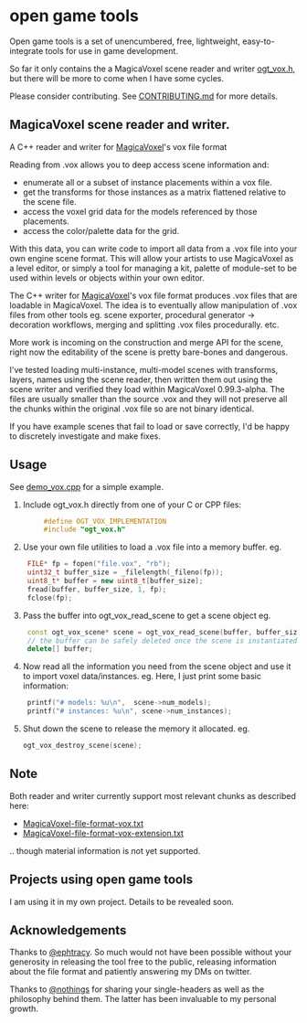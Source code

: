 # open game tools

Open game tools is a set of unencumbered, free, lightweight, easy-to-integrate tools for use in game development. 

So far it only contains the a MagicaVoxel scene reader and writer [ogt_vox.h](https://github.com/jpaver/opengametools/blob/master/src/ogt_vox.h), but there will be more to come when I have some cycles.

Please consider contributing. See [CONTRIBUTING.md](https://github.com/jpaver/opengametools/blob/master/CONTRIBUTING.md) for more details.

## MagicaVoxel scene reader and writer.

A C++ reader and writer for [MagicaVoxel](https://ephtracy.github.io/)'s vox file format 

Reading from .vox allows you to deep access scene information and:
- enumerate all or a subset of instance placements within a vox file.
- get the transforms for those instances as a matrix flattened relative to the scene file.
- access the voxel grid data for the models referenced by those placements.
- access the color/palette data for the grid.

With this data, you can write code to import all data from a .vox file into your own engine
scene format. This will allow your artists to use MagicaVoxel as a level editor, or simply 
a tool for managing a kit, palette of module-set to be used within levels or objects within 
your own editor. 

The C++ writer for [MagicaVoxel](https://ephtracy.github.io/)'s vox file format produces .vox 
files that are loadable in MagicaVoxel. The idea is to eventually allow manipulation of .vox 
files from other tools eg. scene exporter, procedural generator -> decoration workflows, 
merging and splitting .vox files procedurally. etc.

More work is incoming on the construction and merge API for the scene, right now the editability
of the scene is pretty bare-bones and dangerous.

I've tested loading multi-instance, multi-model scenes with transforms, layers, names using the 
scene reader, then written them out using the scene writer and verified they load within 
MagicaVoxel 0.99.3-alpha. The files are usually smaller than the source .vox and they will
not preserve all the chunks within the original .vox file so are not binary identical.

If you have example scenes that fail to load or save correctly, I'd be happy to discretely 
investigate and make fixes.

## Usage

See [demo_vox.cpp](https://github.com/jpaver/opengametools/blob/master/demo/demo_vox.cpp) for a simple example.

1. Include ogt_vox.h directly from one of your C or CPP files:

   ```c++
        #define OGT_VOX_IMPLEMENTATION
        #include "ogt_vox.h"
   ```
   
2. Use your own file utilities to load a .vox file into a memory buffer. eg.

   ```c++
    FILE* fp = fopen("file.vox", "rb");
    uint32_t buffer_size = _filelength(_fileno(fp));
    uint8_t* buffer = new uint8_t[buffer_size];
    fread(buffer, buffer_size, 1, fp);
    fclose(fp);
   ```
	
3. Pass the buffer into ogt_vox_read_scene to get a scene object eg.

   ```c++
    const ogt_vox_scene* scene = ogt_vox_read_scene(buffer, buffer_size);
    // the buffer can be safely deleted once the scene is instantiated.
    delete[] buffer;
   ```
   
4. Now read all the information you need from the scene object and use it to import voxel data/instances. 
   eg. Here, I just print some basic information:

   ```c++
    printf("# models: %u\n",  scene->num_models);
    printf("# instances: %u\n", scene->num_instances);
   ```
	
5. Shut down the scene to release the memory it allocated. eg.

   ```c++
   ogt_vox_destroy_scene(scene);
   ```
## Note 

Both reader and writer currently support most relevant chunks as described here:
- [MagicaVoxel-file-format-vox.txt](https://github.com/ephtracy/voxel-model/blob/master/MagicaVoxel-file-format-vox.txt)
- [MagicaVoxel-file-format-vox-extension.txt](https://github.com/ephtracy/voxel-model/blob/master/MagicaVoxel-file-format-vox-extension.txt)

.. though material information is not yet supported. 

## Projects using open game tools

 I am using it in my own project. Details to be revealed soon.

## Acknowledgements

Thanks to [@ephtracy](https://twitter.com/ephtracy). So much would not have been possible without your generosity in releasing the tool free to the public, releasing information about the file format and patiently answering my DMs on twitter.

Thanks to [@nothings](https://twitter.com/nothings) for sharing your single-headers as well as the philosophy behind them. The latter has been invaluable to my personal growth.





